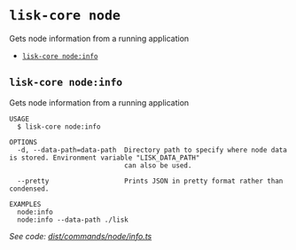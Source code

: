 # `lisk-core node`

Gets node information from a running application

- [`lisk-core node:info`](#lisk-core-nodeinfo)

## `lisk-core node:info`

Gets node information from a running application

```
USAGE
  $ lisk-core node:info

OPTIONS
  -d, --data-path=data-path  Directory path to specify where node data is stored. Environment variable "LISK_DATA_PATH"
                             can also be used.

  --pretty                   Prints JSON in pretty format rather than condensed.

EXAMPLES
  node:info
  node:info --data-path ./lisk
```

_See code: [dist/commands/node/info.ts](https://github.com/LiskHQ/lisk-core/blob/v3.0.0-debug.2/dist/commands/node/info.ts)_
